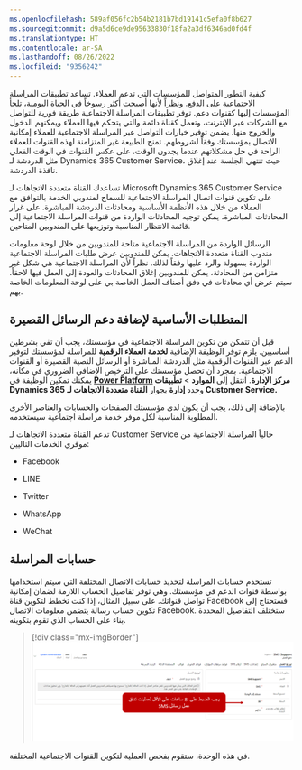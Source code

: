 ```yaml
---
ms.openlocfilehash: 589af056fc2b54b2181b7bd19141c5efa0f8b627
ms.sourcegitcommit: d9a5d6ce9de95633830f18fa2a3df6346ad0fd4f
ms.translationtype: HT
ms.contentlocale: ar-SA
ms.lasthandoff: 08/26/2022
ms.locfileid: "9356242"
---
```

كيفية التطور المتواصل للمؤسسات التي تدعم العملاء. تساعد تطبيقات المراسلة الاجتماعية على الدفع. ونظراً لأنها أصبحت أكثر رسوخاً في الحياة اليومية، تلجأ المؤسسات إليها كقنوات دعم. توفر تطبيقات المراسلة الاجتماعية طريقة فورية للتواصل مع الشركات عبر الإنترنت، وتعمل كقناة دائمة والتي يتحكم فيها العملاء ويمكنهم الدخول والخروج منها. يضمن توفير خيارات التواصل عبر المراسلة الاجتماعية للعملاء إمكانية الاتصال بمؤسستك وفقاً لشروطهم. تمنح الطبيعة غير المتزامنة لهذه القنوات للعملاء الراحة في حل مشكلاتهم عندما يجدون الوقت، على عكس القنوات في الوقت الفعلي مثل الدردشة لـ Dynamics 365 Customer Service، حيث تنتهي الجلسة عند إغلاق نافذة الدردشة.

تساعدك القناة متعددة الاتجاهات لـ Microsoft Dynamics 365 Customer Service على تكوين قنوات اتصال المراسلة الاجتماعية للسماح لمندوبي الخدمة بالتوافق مع العملاء من خلال هذه الأنظمة الأساسية ومحادثات الدردشة المباشرة. على غرار المحادثات المباشرة، يمكن توجيه المحادثات الواردة من قنوات المراسلة الاجتماعية إلى قائمة الانتظار المناسبة وتوزيعها على المندوبين المتاحين.

الرسائل الواردة من المراسلة الاجتماعية متاحة للمندوبين من خلال لوحة معلومات مندوب القناة متعددة الاتجاهات. يمكن للمندوبين عرض طلبات المراسلة الاجتماعية الواردة بسهولة والرد عليها وفقاً لذلك. نظراً لأن المراسلة الاجتماعية هي شكل غير متزامن من المحادثة، يمكن للمندوبين إغلاق المحادثات والعودة إلى العمل فيها لاحقاً. سيتم عرض أي محادثات في دفق أصناف العمل الخاصة بي على لوحة المعلومات الخاصة بهم.  

## <a name="prerequisites-for-adding-sms-support"></a>المتطلبات الأساسية لإضافة دعم الرسائل القصيرة

قبل أن تتمكن من تكوين المراسلة الاجتماعية في مؤسستك، يجب أن تفي بشرطين أساسيين. يلزم توفر الوظيفة الإضافية **لخدمة العملاء الرقمية** للمراسلة لمؤسستك لتوفير الدعم عبر القنوات الرقمية مثل الدردشة المباشرة أو الرسائل النصية القصيرة أو القنوات الاجتماعية. بمجرد أن تحصل مؤسستك على الترخيص الإضافي الضروري في مكانه، يمكنك تمكين الوظيفة في **[Power Platform](https://admin.powerplatform.microsoft.com/) مركز الإدارة**. انتقل إلى **الموارد** > **تطبيقات Dynamics 365** وحدد **إدارة** بجوار **القناة متعددة الاتجاهات لـ Customer Service.**

بالإضافة إلى ذلك، يجب أن يكون لدى مؤسستك الصفحات والحسابات والعناصر الأخرى المطلوبة المناسبة لكل موفر خدمة مراسلة اجتماعية سيستخدمه.

تدعم القناة متعددة الاتجاهات لـ Customer Service حالياً المراسلة الاجتماعية من موفري الخدمات التاليين: 

- Facebook

- LINE

- Twitter

- WhatsApp

- WeChat

## <a name="messaging-accounts"></a>حسابات المراسلة

تستخدم حسابات المراسلة لتحديد حسابات الاتصال المختلفة التي سيتم استخدامها بواسطة قنوات الدعم في مؤسستك. وهي توفر تفاصيل الحساب اللازمة لضمان إمكانية تواصل قنواتك. على سبيل المثال، إذا كنت تخطط لتكوين قناة Facebook فستحتاج إلى تكوين حساب رسالة يتضمن معلومات الاتصال Facebook. ستختلف التفاصيل المحددة بناء على الحساب الذي تقوم بتكوينه.  

> [!div class="mx-imgBorder"]
> [![يتم إنشاء لقطة شاشة لوصف منشور على وسائل التواصل الاجتماعي تلقائياً.](../media/02-01.png)](../media/02-01.png#lightbox)

في هذه الوحدة، ستقوم بفحص العملية لتكوين القنوات الاجتماعية المختلفة.